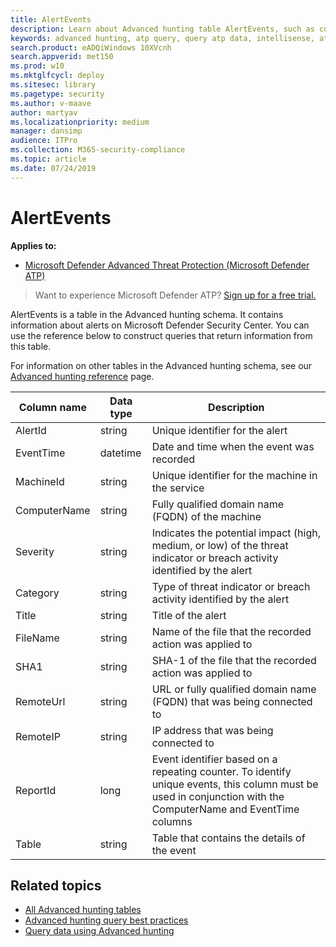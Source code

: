 ```yaml
---
title: AlertEvents
description: Learn about Advanced hunting table AlertEvents, such as column names, data types, and description
keywords: advanced hunting, atp query, query atp data, intellisense, atp telemetry, events, events telemetry, azure log analytics, column name, data type, description, alertevent
search.product: eADQiWindows 10XVcnh
search.appverid: met150
ms.prod: w10
ms.mktglfcycl: deploy
ms.sitesec: library
ms.pagetype: security
ms.author: v-maave
author: martyav
ms.localizationpriority: medium
manager: dansimp
audience: ITPro
ms.collection: M365-security-compliance 
ms.topic: article
ms.date: 07/24/2019
---
```


# AlertEvents

**Applies to:**

- [Microsoft Defender Advanced Threat Protection (Microsoft Defender ATP)](https://go.microsoft.com/fwlink/p/?linkid=2069559)

>Want to experience Microsoft Defender ATP? [Sign up for a free trial.](https://www.microsoft.com/en-us/WindowsForBusiness/windows-atp?ocid=docs-wdatp-advancedhuntingref-abovefoldlink)

AlertEvents is a table in the Advanced hunting schema. It contains information about alerts on Microsoft Defender Security Center. You can use the reference below to construct queries that return information from this table.

For information on other tables in the Advanced hunting schema, see our [Advanced hunting reference](advanced-hunting-reference.md) page.

| Column name | Data type | Description |
|-------------|-----------|-------------|
| AlertId | string | Unique identifier for the alert |
| EventTime | datetime | Date and time when the event was recorded |
| MachineId | string | Unique identifier for the machine in the service |
| ComputerName | string | Fully qualified domain name (FQDN) of the machine |
| Severity | string | Indicates the potential impact (high, medium, or low) of the threat indicator or breach activity identified by the alert |
| Category | string | Type of threat indicator or breach activity identified by the alert |
| Title | string | Title of the alert |
| FileName | string | Name of the file that the recorded action was applied to |
| SHA1 | string | SHA-1 of the file that the recorded action was applied to |
| RemoteUrl | string | URL or fully qualified domain name (FQDN) that was being connected to |
| RemoteIP | string | IP address that was being connected to |
| ReportId | long | Event identifier based on a repeating counter. To identify unique events, this column must be used in conjunction with the ComputerName and EventTime columns |
| Table | string | Table that contains the details of the event |

## Related topics

- [All Advanced hunting tables](advanced-hunting-reference.md)
- [Advanced hunting query best practices](advanced-hunting-best-practices.md)
- [Query data using Advanced hunting](advanced-hunting.md)

